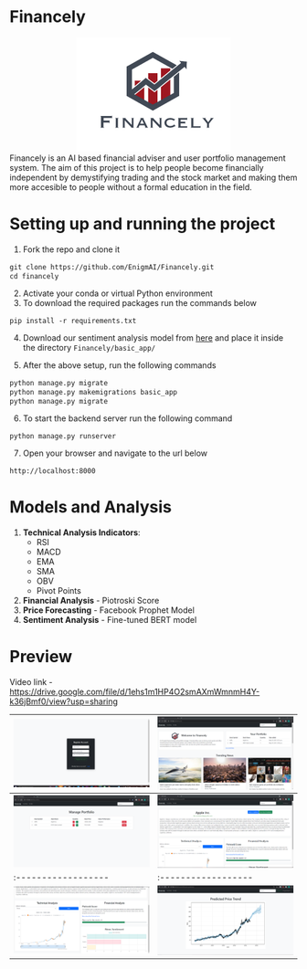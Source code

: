 # Financely

<center><img src="assets/logo.png" alt="logo" height="200px" width="270px"></center>
Financely is an AI based financial adviser and user portfolio management system. The aim of this project is to help people become financially independent by demystifying trading and the stock market and making them more accesible to people without a formal education in the field.

# Setting up and running the project

1. Fork the repo and clone it
```
git clone https://github.com/EnigmAI/Financely.git
cd financely
```
2. Activate your conda or virtual Python environment
3. To download the required packages run the commands below
```
pip install -r requirements.txt
```
4. Download our sentiment analysis model from <a href='https://drive.google.com/file/d/1vGN0481ovU6mQZkgKO2lLAGMKnXVbufi/view?usp=sharing'>here</a> and place it inside the directory `Financely/basic_app/`

5. After the above setup, run the following commands
```
python manage.py migrate
python manage.py makemigrations basic_app
python manage.py migrate
```
6. To start the backend server run the following command
```
python manage.py runserver
```
7. Open your browser and navigate to the url below
```
http://localhost:8000
```

# Models and Analysis

1. <strong>Technical Analysis Indicators</strong>:
    - RSI
    - MACD
    - EMA
    - SMA
    - OBV
    - Pivot Points
2. <strong>Financial Analysis</strong> - Piotroski Score
3. <strong>Price Forecasting</strong> - Facebook Prophet Model
4. <strong>Sentiment Analysis</strong> - Fine-tuned BERT model

# Preview

Video link - https://drive.google.com/file/d/1ehs1m1HP4O2smAXmWmnmH4Y-k36jBmf0/view?usp=sharing

| ![](assets/1.png) | ![](assets/2.png) |
|:------------------|:------------------|
| ![](assets/3.png) | ![](assets/4.png) |
|:------------------|:------------------|
| ![](assets/5.png) | ![](assets/6.png) |
